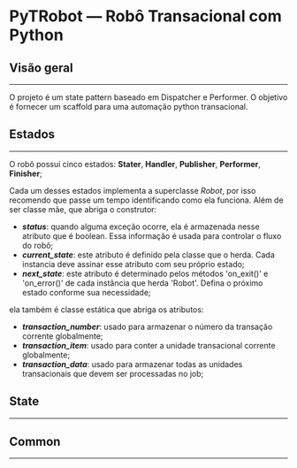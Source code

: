 #  PyTRobot — Robô Transacional com Python

## Visão geral
---

O projeto é um state pattern baseado em Dispatcher e Performer. O objetivo é fornecer um scaffold para uma automação python transacional.

## Estados
---

O robô possui cinco estados: **Stater**, **Handler**, **Publisher**, **Performer**, **Finisher**;

Cada um desses estados implementa a superclasse *Robot*, por isso recomendo que passe um tempo identificando como ela funciona. Além de ser classe mãe, que abriga o construtor:

- ***status***: quando alguma exceção ocorre, ela é armazenada nesse atributo que é boolean. Essa informação é usada para controlar o fluxo do robô;
- ***current_state***: este atributo é definido pela classe que o herda. Cada instancia deve assinar esse atributo com seu próprio estado;
- ***next_state***: este atributo é determinado pelos métodos 'on_exit()' e 'on_error()' de cada instância que herda 'Robot'. Defina o próximo estado conforme sua necessidade;

ela também é classe estática que abriga os atributos:

- ***transaction_number***: usado para armazenar o número da transação corrente globalmente;
- ***transaction_item***: usado para conter a unidade transacional corrente globalmente;
- ***transaction_data***: usado para armazenar todas as unidades transacionais que devem ser processadas no job;


## State
---



## Common
---


